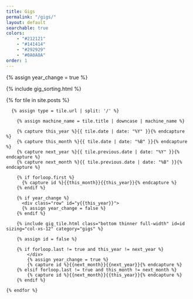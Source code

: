 ```yaml
---
title: Gigs
permalink: "/gigs/"
layout: default
searchable: true
colors: 
    - "#212121"
    - "#141414"
    - "#292929"
    - "#0A0A0A"
order: 1
---
```


<div class="tiles container-fluid gigs">

  {% assign year_change = true %}

  {% include gig_sorting.html %}

  <div class="row sorted-tiles">
    {% for tile in site.posts %}

      {% assign type = tile.url | split: '/' %}

        {% assign machine_name = tile.title | downcase | machine_name %}

        {% capture this_year %}{{ tile.date | date: "%Y" }}{% endcapture %}
        {% capture this_month %}{{ tile.date | date: "%B" }}{% endcapture %}
        {% capture next_year %}{{ tile.previous.date | date: "%Y" }}{% endcapture %}
        {% capture next_month %}{{ tile.previous.date | date: "%B" }}{% endcapture %}

        {% if forloop.first %}
          {% capture id %}{{this_month}}{{this_year}}{% endcapture %}
        {% endif %}

        {% if year_change %}
          <div class="row" id="y{{this_year}}">
          {% assign year_change = false %}
        {% endif %}

        {% include gig_tile.html class="bottom thinner full-width" id=id sizing="col-xs-12" category="gigs" %}

        {% assign id = false %}

        {% if forloop.last != true and this_year != next_year %}
            </div>
            {% assign year_change = true %}
            {% capture id %}{{next_month}}{{next_year}}{% endcapture %}
        {% elsif forloop.last != true and this_month != next_month %}
            {% capture id %}{{next_month}}{{this_year}}{% endcapture %}
        {% endif %}

    {% endfor %}
  </div>
</div>
